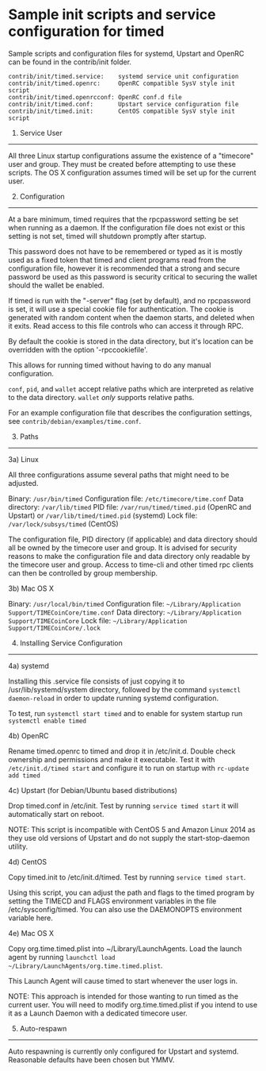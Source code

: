 Sample init scripts and service configuration for timed
==========================================================

Sample scripts and configuration files for systemd, Upstart and OpenRC
can be found in the contrib/init folder.

    contrib/init/timed.service:    systemd service unit configuration
    contrib/init/timed.openrc:     OpenRC compatible SysV style init script
    contrib/init/timed.openrcconf: OpenRC conf.d file
    contrib/init/timed.conf:       Upstart service configuration file
    contrib/init/timed.init:       CentOS compatible SysV style init script

1. Service User
---------------------------------

All three Linux startup configurations assume the existence of a "timecore" user
and group.  They must be created before attempting to use these scripts.
The OS X configuration assumes timed will be set up for the current user.

2. Configuration
---------------------------------

At a bare minimum, timed requires that the rpcpassword setting be set
when running as a daemon.  If the configuration file does not exist or this
setting is not set, timed will shutdown promptly after startup.

This password does not have to be remembered or typed as it is mostly used
as a fixed token that timed and client programs read from the configuration
file, however it is recommended that a strong and secure password be used
as this password is security critical to securing the wallet should the
wallet be enabled.

If timed is run with the "-server" flag (set by default), and no rpcpassword is set,
it will use a special cookie file for authentication. The cookie is generated with random
content when the daemon starts, and deleted when it exits. Read access to this file
controls who can access it through RPC.

By default the cookie is stored in the data directory, but it's location can be overridden
with the option '-rpccookiefile'.

This allows for running timed without having to do any manual configuration.

`conf`, `pid`, and `wallet` accept relative paths which are interpreted as
relative to the data directory. `wallet` *only* supports relative paths.

For an example configuration file that describes the configuration settings,
see `contrib/debian/examples/time.conf`.

3. Paths
---------------------------------

3a) Linux

All three configurations assume several paths that might need to be adjusted.

Binary:              `/usr/bin/timed`
Configuration file:  `/etc/timecore/time.conf`
Data directory:      `/var/lib/timed`
PID file:            `/var/run/timed/timed.pid` (OpenRC and Upstart) or `/var/lib/timed/timed.pid` (systemd)
Lock file:           `/var/lock/subsys/timed` (CentOS)

The configuration file, PID directory (if applicable) and data directory
should all be owned by the timecore user and group.  It is advised for security
reasons to make the configuration file and data directory only readable by the
timecore user and group.  Access to time-cli and other timed rpc clients
can then be controlled by group membership.

3b) Mac OS X

Binary:              `/usr/local/bin/timed`
Configuration file:  `~/Library/Application Support/TIMECoinCore/time.conf`
Data directory:      `~/Library/Application Support/TIMECoinCore`
Lock file:           `~/Library/Application Support/TIMECoinCore/.lock`

4. Installing Service Configuration
-----------------------------------

4a) systemd

Installing this .service file consists of just copying it to
/usr/lib/systemd/system directory, followed by the command
`systemctl daemon-reload` in order to update running systemd configuration.

To test, run `systemctl start timed` and to enable for system startup run
`systemctl enable timed`

4b) OpenRC

Rename timed.openrc to timed and drop it in /etc/init.d.  Double
check ownership and permissions and make it executable.  Test it with
`/etc/init.d/timed start` and configure it to run on startup with
`rc-update add timed`

4c) Upstart (for Debian/Ubuntu based distributions)

Drop timed.conf in /etc/init.  Test by running `service timed start`
it will automatically start on reboot.

NOTE: This script is incompatible with CentOS 5 and Amazon Linux 2014 as they
use old versions of Upstart and do not supply the start-stop-daemon utility.

4d) CentOS

Copy timed.init to /etc/init.d/timed. Test by running `service timed start`.

Using this script, you can adjust the path and flags to the timed program by
setting the TIMECD and FLAGS environment variables in the file
/etc/sysconfig/timed. You can also use the DAEMONOPTS environment variable here.

4e) Mac OS X

Copy org.time.timed.plist into ~/Library/LaunchAgents. Load the launch agent by
running `launchctl load ~/Library/LaunchAgents/org.time.timed.plist`.

This Launch Agent will cause timed to start whenever the user logs in.

NOTE: This approach is intended for those wanting to run timed as the current user.
You will need to modify org.time.timed.plist if you intend to use it as a
Launch Daemon with a dedicated timecore user.

5. Auto-respawn
-----------------------------------

Auto respawning is currently only configured for Upstart and systemd.
Reasonable defaults have been chosen but YMMV.
